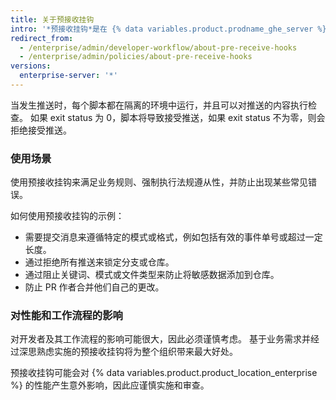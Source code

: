 ```yaml
---
title: 关于预接收挂钩
intro: '*预接收挂钩*是在 {% data variables.product.prodname_ghe_server %} 设备上运行的脚本，可用于实施质量检查。'
redirect_from:
  - /enterprise/admin/developer-workflow/about-pre-receive-hooks
  - /enterprise/admin/policies/about-pre-receive-hooks
versions:
  enterprise-server: '*'
---
```


当发生推送时，每个脚本都在隔离的环境中运行，并且可以对推送的内容执行检查。 如果 exit status 为 0，脚本将导致接受推送，如果 exit status 不为零，则会拒绝接受推送。

### 使用场景
使用预接收挂钩来满足业务规则、强制执行法规遵从性，并防止出现某些常见错误。

如何使用预接收挂钩的示例：

- 需要提交消息来遵循特定的模式或格式，例如包括有效的事件单号或超过一定长度。
- 通过拒绝所有推送来锁定分支或仓库。
- 通过阻止关键词、模式或文件类型来防止将敏感数据添加到仓库。
- 防止 PR 作者合并他们自己的更改。

### 对性能和工作流程的影响
对开发者及其工作流程的影响可能很大，因此必须谨慎考虑。 基于业务需求并经过深思熟虑实施的预接收挂钩将为整个组织带来最大好处。

预接收挂钩可能会对 {% data variables.product.product_location_enterprise %} 的性能产生意外影响，因此应谨慎实施和审查。
